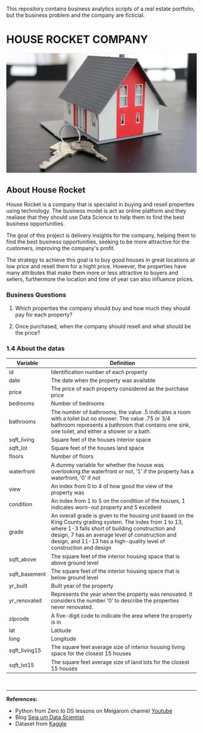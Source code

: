 This repository contains business analytics scripts of a real estate portfolio, but the business problem and the company are ficticial. <br>

# HOUSE ROCKET COMPANY

<img src="https://github.com/RPerottoni/House_Rocket_Insights/blob/main/img/house.png" width=100% height=40%/>

## About House Rocket

House Rocket is a company that is specialist in buying and resell properties using technology. The business model is act as online platform and they realiase that they should use Data Science to help them to find the best business opportunities. <br>

The goal of this project is delivery insights for the company, helping them to find the best business opportunities, seeking to be more attractive for the customers, improving the company's profit.

The strategy to achieve this goal is to buy good houses in great locations at low price and resell them for a hight price.
However, the properties have many attributes that make them more or less attractive to buyers and sellers, furthermore the location and time of year can also influence prices.

### Business Questions

1. Which properties the company should buy and how much they should pay for each property? 

2. Once purchased, when the company should resell and what should be the price?

### 1.4 About the datas
Variable | Definition
------------ | -------------
|id | Identification number of each property|
|date | The date when the property was available|
|price | The price of each property considered as the purchase price |
|bedrooms | Number of bedrooms|
|bathrooms | The number of bathrooms, the value .5 indicates a room with a toilet but no shower. The value .75 or 3/4 bathroom represents a bathroom that contains one sink, one toilet, and either a shower or a bath.|
|sqft_living | Square feet of the houses interior space|
|sqft_lot | Square feet of the houses land space |
|floors | Number of floors|
|waterfront | A dummy variable for whether the house was overlooking the waterfront or not, ‘1’ if the property has a waterfront, ‘0’ if not|
|view | An index from 0 to 4 of how good the view of the property was|
|condition | An index from 1 to 5 on the condition of the houses, 1 indicates worn-out property and 5 excellent|
|grade | An overall grade is given to the housing unit based on the King County grading system. The index from 1 to 13, where 1-3 falls short of building construction and design, 7 has an average level of construction and design, and 11-13 has a high-quality level of construction and design|
|sqft_above | The square feet of the interior housing space that is above ground level|
|sqft_basement | The square feet of the interior housing space that is below ground level|
|yr_built | Built year of the property |
|yr_renovated | Represents the year when the property was renovated. It considers the number ‘0’ to describe the properties never renovated.|
|zipcode | A five-digit code to indicate the area where the property is in|
|lat | Latitude|
|long | Longitude|
|sqft_living15 | The square feet average size of interior housing living space for the closest 15 houses|
|sqft_lot15 | The square feet average size of land lots for the closest 15 houses|
<br>

----
**References:**
* Python from Zero to DS lessons on Meigarom channel [Youtube](https://www.youtube.com/watch?v=1xXK_z9M6yk&list=PLZlkyCIi8bMprZgBsFopRQMG_Kj1IA1WG&ab_channel=SejaUmDataScientist)
* Blog [Seja um Data Scientist](https://sejaumdatascientist.com/os-5-projetos-de-data-science-que-fara-o-recrutador-olhar-para-voce/)
* Dataset from [Kaggle](https://www.kaggle.com/harlfoxem/housesalesprediction)
